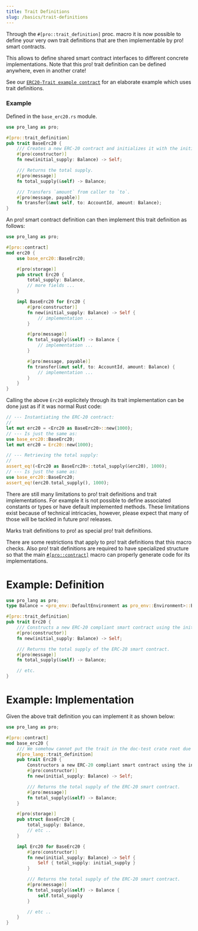 ```yaml
---
title: Trait Definitions
slug: /basics/trait-definitions
---
```


Through the `#[pro::trait_definition]` proc. macro it is now possible to define your very own trait definitions that are then implementable by pro! smart contracts.

This allows to define shared smart contract interfaces to different concrete implementations.
Note that this pro! trait definition can be defined anywhere, even in another crate!

See our [`ERC20-Trait example contract`](https://github.com/tetcoin/pro/blob/master/examples/trait-erc20/lib.rs) 
for an elaborate example which uses trait definitions.

### Example

Defined in the `base_erc20.rs` module.

```rust
use pro_lang as pro;

#[pro::trait_definition]
pub trait BaseErc20 {
    /// Creates a new ERC-20 contract and initializes it with the initial supply for the instantiator.
    #[pro(constructor)]
    fn new(initial_supply: Balance) -> Self;

    /// Returns the total supply.
    #[pro(message)]
    fn total_supply(&self) -> Balance;

    /// Transfers `amount` from caller to `to`.
    #[pro(message, payable)]
    fn transfer(&mut self, to: AccountId, amount: Balance);
}
```

An pro! smart contract definition can then implement this trait definition as follows:

```rust
use pro_lang as pro;

#[pro::contract]
mod erc20 {
    use base_erc20::BaseErc20;

    #[pro(storage)]
    pub struct Erc20 {
        total_supply: Balance,
        // more fields ...
    }

    impl BaseErc20 for Erc20 {
        #[pro(constructor)]
        fn new(initial_supply: Balance) -> Self {
            // implementation ...
        }

        #[pro(message)]
        fn total_supply(&self) -> Balance {
            // implementation ...
        }

        #[pro(message, payable)]
        fn transfer(&mut self, to: AccountId, amount: Balance) {
            // implementation ...
        }
    }
}
```

Calling the above `Erc20` explicitely through its trait implementation can be done just as if it was normal Rust code:

```rust
// --- Instantiating the ERC-20 contract:
//
let mut erc20 = <Erc20 as BaseErc20>::new(1000);
// --- Is just the same as:
use base_erc20::BaseErc20;
let mut erc20 = Erc20::new(1000);

// --- Retrieving the total supply:
//
assert_eq!(<Erc20 as BaseErc20>::total_supply(&erc20), 1000);
// --- Is just the same as:
use base_erc20::BaseErc20;
assert_eq!(erc20.total_supply(), 1000);
```

There are still many limitations to pro! trait definitions and trait implementations.
For example it is not possible to define associated constants or types or have default implemented methods.
These limitations exist because of technical intricacies, however, please expect that many of those will be tackled in future pro! releases.




Marks trait definitions to pro! as special pro! trait definitions.

There are some restrictions that apply to pro! trait definitions that
this macro checks. Also pro! trait definitions are required to have specialized
structure so that the main [`#[pro::contract]`](`macro@crate::contract`) macro can
properly generate code for its implementations.

# Example: Definition

```rust
use pro_lang as pro;
type Balance = <pro_env::DefaultEnvironment as pro_env::Environment>::Balance;

#[pro::trait_definition]
pub trait Erc20 {
    /// Constructs a new ERC-20 compliant smart contract using the initial supply.
    #[pro(constructor)]
    fn new(initial_supply: Balance) -> Self;

    /// Returns the total supply of the ERC-20 smart contract.
    #[pro(message)]
    fn total_supply(&self) -> Balance;

    // etc.
}
```

# Example: Implementation

Given the above trait definition you can implement it as shown below:

```rust
use pro_lang as pro;

#[pro::contract]
mod base_erc20 {
    /// We somehow cannot put the trait in the doc-test crate root due to bugs.
    #[pro_lang::trait_definition]
    pub trait Erc20 {
        Constructors a new ERC-20 compliant smart contract using the initial supply.
        #[pro(constructor)]
        fn new(initial_supply: Balance) -> Self;

        /// Returns the total supply of the ERC-20 smart contract.
        #[pro(message)]
        fn total_supply(&self) -> Balance;
    }

    #[pro(storage)]
    pub struct BaseErc20 {
        total_supply: Balance,
        // etc ..
    }

    impl Erc20 for BaseErc20 {
        #[pro(constructor)]
        fn new(initial_supply: Balance) -> Self {
            Self { total_supply: initial_supply }
        }

        /// Returns the total supply of the ERC-20 smart contract.
        #[pro(message)]
        fn total_supply(&self) -> Balance {
            self.total_supply
        }

        // etc ..
    }
}
```



